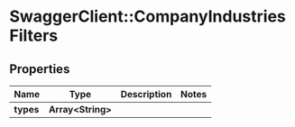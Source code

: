 # SwaggerClient::CompanyIndustriesFilters

## Properties
Name | Type | Description | Notes
------------ | ------------- | ------------- | -------------
**types** | **Array&lt;String&gt;** |  | 


